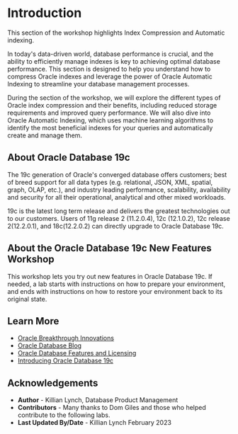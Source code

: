 # Introduction

This section of the workshop highlights Index Compression and Automatic indexing.

In today's data-driven world, database performance is crucial, and the ability to efficiently manage indexes is key to achieving optimal database performance. This section is designed to help you understand how to compress Oracle indexes and leverage the power of Oracle Automatic Indexing to streamline your database management processes.

During the section of the workshop, we will explore the different types of Oracle index compression and their benefits, including reduced storage requirements and improved query performance. We will also dive into Oracle Automatic Indexing, which uses machine learning algorithms to identify the most beneficial indexes for your queries and automatically create and manage them.

[](youtube:aF89i0m6zFU)

## About Oracle Database 19c

The 19c generation of Oracle's converged database offers customers; best of breed support for all data types (e.g. relational, JSON, XML, spatial, graph, OLAP, etc.), and industry leading performance, scalability, availability and security for all their operational, analytical and other mixed workloads.

19c is the latest long term release and delivers the greatest technologies out to our customers. Users of 11g release 2 (11.2.0.4), 12c (12.1.0.2), 12c release 2(12.2.0.1), and 18c(12.2.0.2) can directly upgrade to Oracle Database 19c.

## About the Oracle Database 19c New Features Workshop

This workshop lets you try out new features in Oracle Database 19c. If needed, a lab starts with instructions on how to prepare your environment, and ends with instructions on how to restore your environment back to its original state.


## Learn More

* [Oracle Breakthrough Innovations](youtube:recR8UR13o8)
* [Oracle Database Blog](http://blogs.oracle.com/database)
* [Oracle Database Features and Licensing](https://apex.oracle.com/database-features/)
* [Introducing Oracle Database 19c](https://www.oracle.com/a/tech/docs/database19c-wp.pdf)

## Acknowledgements
* **Author** - Killian Lynch, Database Product Management
* **Contributors** - Many thanks to Dom Giles and those who helped contribute to the following labs. 
* **Last Updated By/Date** - Killian Lynch February 2023

